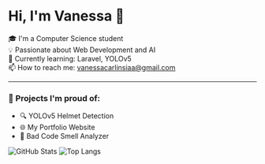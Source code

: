 # Hi, I'm Vanessa 👋

🎓 I'm a Computer Science student  
💡 Passionate about Web Development and AI  
🧠 Currently learning: Laravel, YOLOv5  
📫 How to reach me: vanessacarlinsiaa@gmail.com  

---

### 🌟 Projects I'm proud of:
- 🔍 YOLOv5 Helmet Detection  
- 🌐 My Portfolio Website  
- 🧪 Bad Code Smell Analyzer

![GitHub Stats](https://github-readme-stats.vercel.app/api?username=vanessacarlinsiaa&show_icons=true&theme=radical) ![Top Langs](https://github-readme-stats.vercel.app/api/top-langs/?username=vanessacarlinsiaa&layout=compact)
